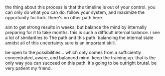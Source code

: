 the thing about this process is that the timeline is out of your control. you can only do what you can do. follow your system, and maximize the opportunity for luck. there's no other path here.

aim to get strong results in weeks, but balance the mind by internally preparing for it to take months. this is such a difficult internal balance. i see a lot of similarities to The path and this path. balancing the internal state amidst all of this uncertainty sure is an important skill.

be open to the possibilities... which only comes from a sufficiently concentrated, aware, and balanced mind. keep the training up. that is the only way you can succeed on this path. it's going to be outright brutal. be very patient my friend.

